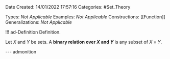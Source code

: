 <br />
<br />

Date Created: 14/01/2022 17:57:16
Categories: #Set_Theory

Types: _Not Applicable_
Examples: _Not Applicable_ 
Constructions: [[Function]]
Generalizations: _Not Applicable_

!!! ad-Definition Definition.

Let $X$ and $Y$ be sets. A **binary relation over $X$ and $Y$** is any subset of $X\times Y$.

--- admonition
